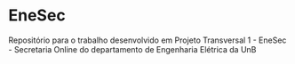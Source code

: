 # EneSec
Repositório para o trabalho desenvolvido em Projeto Transversal 1 - EneSec - Secretaria Online do departamento de Engenharia Elétrica da UnB
